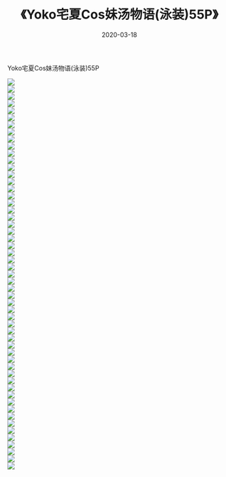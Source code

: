 ﻿---
layout: post
title:  《Yoko宅夏Cos妹汤物语(泳装)55P》
date:   2020-03-18
img: http://img.660000.xyz/Sharelink/性感/2020/Yoko宅夏Cos妹汤物语(泳装)55P/000.jpg
categories: [美女, 清纯, 唯美]
---

Yoko宅夏Cos妹汤物语(泳装)55P

  ![](http://img.660000.xyz/Sharelink/性感/2020/Yoko宅夏Cos妹汤物语(泳装)55P/001.jpg) <br> ![](http://img.660000.xyz/Sharelink/性感/2020/Yoko宅夏Cos妹汤物语(泳装)55P/002.jpg) <br> ![](http://img.660000.xyz/Sharelink/性感/2020/Yoko宅夏Cos妹汤物语(泳装)55P/003.jpg) <br> ![](http://img.660000.xyz/Sharelink/性感/2020/Yoko宅夏Cos妹汤物语(泳装)55P/004.jpg) <br> ![](http://img.660000.xyz/Sharelink/性感/2020/Yoko宅夏Cos妹汤物语(泳装)55P/005.jpg) <br> ![](http://img.660000.xyz/Sharelink/性感/2020/Yoko宅夏Cos妹汤物语(泳装)55P/006.jpg) <br> ![](http://img.660000.xyz/Sharelink/性感/2020/Yoko宅夏Cos妹汤物语(泳装)55P/007.jpg) <br> ![](http://img.660000.xyz/Sharelink/性感/2020/Yoko宅夏Cos妹汤物语(泳装)55P/008.jpg) <br> ![](http://img.660000.xyz/Sharelink/性感/2020/Yoko宅夏Cos妹汤物语(泳装)55P/009.jpg) <br> ![](http://img.660000.xyz/Sharelink/性感/2020/Yoko宅夏Cos妹汤物语(泳装)55P/010.jpg) <br> ![](http://img.660000.xyz/Sharelink/性感/2020/Yoko宅夏Cos妹汤物语(泳装)55P/011.jpg) <br> ![](http://img.660000.xyz/Sharelink/性感/2020/Yoko宅夏Cos妹汤物语(泳装)55P/012.jpg) <br> ![](http://img.660000.xyz/Sharelink/性感/2020/Yoko宅夏Cos妹汤物语(泳装)55P/013.jpg) <br> ![](http://img.660000.xyz/Sharelink/性感/2020/Yoko宅夏Cos妹汤物语(泳装)55P/014.jpg) <br> ![](http://img.660000.xyz/Sharelink/性感/2020/Yoko宅夏Cos妹汤物语(泳装)55P/015.jpg) <br> ![](http://img.660000.xyz/Sharelink/性感/2020/Yoko宅夏Cos妹汤物语(泳装)55P/016.jpg) <br> ![](http://img.660000.xyz/Sharelink/性感/2020/Yoko宅夏Cos妹汤物语(泳装)55P/017.jpg) <br> ![](http://img.660000.xyz/Sharelink/性感/2020/Yoko宅夏Cos妹汤物语(泳装)55P/018.jpg) <br> ![](http://img.660000.xyz/Sharelink/性感/2020/Yoko宅夏Cos妹汤物语(泳装)55P/019.jpg) <br> ![](http://img.660000.xyz/Sharelink/性感/2020/Yoko宅夏Cos妹汤物语(泳装)55P/020.jpg) <br> ![](http://img.660000.xyz/Sharelink/性感/2020/Yoko宅夏Cos妹汤物语(泳装)55P/021.jpg) <br> ![](http://img.660000.xyz/Sharelink/性感/2020/Yoko宅夏Cos妹汤物语(泳装)55P/022.jpg) <br> ![](http://img.660000.xyz/Sharelink/性感/2020/Yoko宅夏Cos妹汤物语(泳装)55P/023.jpg) <br> ![](http://img.660000.xyz/Sharelink/性感/2020/Yoko宅夏Cos妹汤物语(泳装)55P/024.jpg) <br> ![](http://img.660000.xyz/Sharelink/性感/2020/Yoko宅夏Cos妹汤物语(泳装)55P/025.jpg) <br> ![](http://img.660000.xyz/Sharelink/性感/2020/Yoko宅夏Cos妹汤物语(泳装)55P/026.jpg) <br> ![](http://img.660000.xyz/Sharelink/性感/2020/Yoko宅夏Cos妹汤物语(泳装)55P/027.jpg) <br> ![](http://img.660000.xyz/Sharelink/性感/2020/Yoko宅夏Cos妹汤物语(泳装)55P/028.jpg) <br> ![](http://img.660000.xyz/Sharelink/性感/2020/Yoko宅夏Cos妹汤物语(泳装)55P/029.jpg) <br> ![](http://img.660000.xyz/Sharelink/性感/2020/Yoko宅夏Cos妹汤物语(泳装)55P/030.jpg) <br> ![](http://img.660000.xyz/Sharelink/性感/2020/Yoko宅夏Cos妹汤物语(泳装)55P/031.jpg) <br> ![](http://img.660000.xyz/Sharelink/性感/2020/Yoko宅夏Cos妹汤物语(泳装)55P/032.jpg) <br> ![](http://img.660000.xyz/Sharelink/性感/2020/Yoko宅夏Cos妹汤物语(泳装)55P/033.jpg) <br> ![](http://img.660000.xyz/Sharelink/性感/2020/Yoko宅夏Cos妹汤物语(泳装)55P/034.jpg) <br> ![](http://img.660000.xyz/Sharelink/性感/2020/Yoko宅夏Cos妹汤物语(泳装)55P/035.jpg) <br> ![](http://img.660000.xyz/Sharelink/性感/2020/Yoko宅夏Cos妹汤物语(泳装)55P/036.jpg) <br> ![](http://img.660000.xyz/Sharelink/性感/2020/Yoko宅夏Cos妹汤物语(泳装)55P/037.jpg) <br> ![](http://img.660000.xyz/Sharelink/性感/2020/Yoko宅夏Cos妹汤物语(泳装)55P/038.jpg) <br> ![](http://img.660000.xyz/Sharelink/性感/2020/Yoko宅夏Cos妹汤物语(泳装)55P/039.jpg) <br> ![](http://img.660000.xyz/Sharelink/性感/2020/Yoko宅夏Cos妹汤物语(泳装)55P/040.jpg) <br> ![](http://img.660000.xyz/Sharelink/性感/2020/Yoko宅夏Cos妹汤物语(泳装)55P/041.jpg) <br> ![](http://img.660000.xyz/Sharelink/性感/2020/Yoko宅夏Cos妹汤物语(泳装)55P/042.jpg) <br> ![](http://img.660000.xyz/Sharelink/性感/2020/Yoko宅夏Cos妹汤物语(泳装)55P/043.jpg) <br> ![](http://img.660000.xyz/Sharelink/性感/2020/Yoko宅夏Cos妹汤物语(泳装)55P/044.jpg) <br> ![](http://img.660000.xyz/Sharelink/性感/2020/Yoko宅夏Cos妹汤物语(泳装)55P/045.jpg) <br> ![](http://img.660000.xyz/Sharelink/性感/2020/Yoko宅夏Cos妹汤物语(泳装)55P/046.jpg) <br> ![](http://img.660000.xyz/Sharelink/性感/2020/Yoko宅夏Cos妹汤物语(泳装)55P/047.jpg) <br> ![](http://img.660000.xyz/Sharelink/性感/2020/Yoko宅夏Cos妹汤物语(泳装)55P/048.jpg) <br> ![](http://img.660000.xyz/Sharelink/性感/2020/Yoko宅夏Cos妹汤物语(泳装)55P/049.jpg) <br> ![](http://img.660000.xyz/Sharelink/性感/2020/Yoko宅夏Cos妹汤物语(泳装)55P/050.jpg) <br> ![](http://img.660000.xyz/Sharelink/性感/2020/Yoko宅夏Cos妹汤物语(泳装)55P/051.jpg) <br> ![](http://img.660000.xyz/Sharelink/性感/2020/Yoko宅夏Cos妹汤物语(泳装)55P/052.jpg) <br> ![](http://img.660000.xyz/Sharelink/性感/2020/Yoko宅夏Cos妹汤物语(泳装)55P/053.jpg) <br> ![](http://img.660000.xyz/Sharelink/性感/2020/Yoko宅夏Cos妹汤物语(泳装)55P/054.jpg) <br> ![](http://img.660000.xyz/Sharelink/性感/2020/Yoko宅夏Cos妹汤物语(泳装)55P/055.jpg) <br>